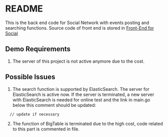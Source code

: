 README
==========
This is the back end code for Social Network with events posting and searching functions. Source code of front end is stored in
[Front-End for Social](https://github.com/ZijianWang93/Social)

Demo Requirements
---------
1. The server of this project is not active anymore due to the cost.

Possible Issues
---------
1. The search function is supported by ElasticSearch. The server for ElasticSearch is active now. If the server is terminated, a new server with ElasticSearch is needed for online test and the link in main.go below this comment should be updated:
```
  // update if necessary
```

2. The function of BigTable is terminated due to the high cost, code related to this part is commented in file.
